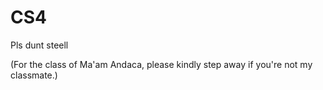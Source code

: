 # CS4
Pls dunt steell

(For the class of Ma'am Andaca, please kindly step away if you're not my classmate.)
